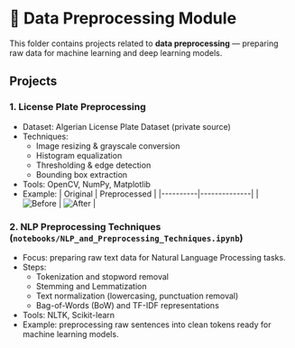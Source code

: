 # 🧹 Data Preprocessing Module

This folder contains projects related to **data preprocessing** — preparing raw data for machine learning and deep learning models.

## Projects

### 1. License Plate Preprocessing
- Dataset: Algerian License Plate Dataset (private source)  
- Techniques:
  - Image resizing & grayscale conversion
  - Histogram equalization
  - Thresholding & edge detection
  - Bounding box extraction
- Tools: OpenCV, NumPy, Matplotlib  
- Example:
  | Original | Preprocessed |
  |----------|--------------|
  | ![Before](images/sample_before.png) | ![After](images/sample_after.png) |

### 2. **NLP Preprocessing Techniques** (`notebooks/NLP_and_Preprocessing_Techniques.ipynb`)  
   - Focus: preparing raw text data for Natural Language Processing tasks.  
   - Steps:
     - Tokenization and stopword removal  
     - Stemming and Lemmatization  
     - Text normalization (lowercasing, punctuation removal)  
     - Bag-of-Words (BoW) and TF-IDF representations  
   - Tools: NLTK, Scikit-learn  
   - Example: preprocessing raw sentences into clean tokens ready for machine learning models.
